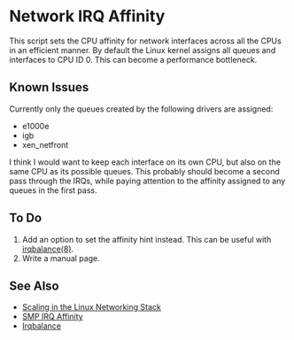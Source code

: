 Network IRQ Affinity
====================

This script sets the CPU affinity for network interfaces across all
the CPUs in an efficient manner. By default the Linux kernel assigns
all queues and interfaces to CPU ID 0. This can become a performance
bottleneck.

Known Issues
------------

Currently only the queues created by the following drivers are
assigned:

* e1000e
* igb
* xen_netfront

I think I would want to keep each interface on its own CPU, but also
on the same CPU as its possible queues. This probably should become
a second pass through the IRQs, while paying attention to the affinity
assigned to any queues in the first pass.

To Do
-----

1.  Add an option to set the affinity hint instead. This can be useful
    with [irqbalance(8)][3].
2.  Write a manual page.

See Also
--------

* [Scaling in the Linux Networking Stack][1]
* [SMP IRQ Affinity][2]
* [Irqbalance][3]

[1]: https://www.kernel.org/doc/Documentation/networking/scaling.txt
[2]: https://www.kernel.org/doc/Documentation/IRQ-affinity.txt
[3]: https://github.com/Irqbalance/irqbalance
